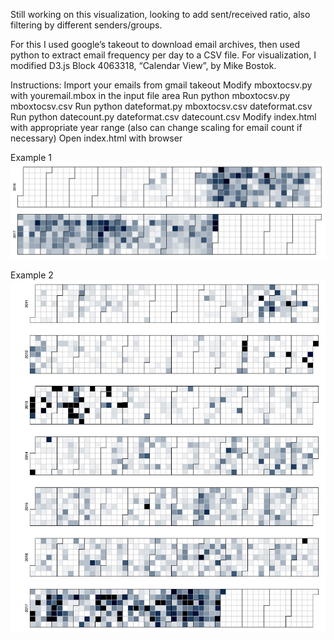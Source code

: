 Still working on this visualization, looking to add sent/received ratio, also filtering by different senders/groups. 

For this I used google’s takeout to download email archives, then used python to extract email frequency per day to a CSV file. For visualization, I modified D3.js Block 4063318, “Calendar View”, by Mike Bostok.




Instructions:
Import your emails from gmail takeout
Modify mboxtocsv.py with youremail.mbox in the input file area
Run python mboxtocsv.py mboxtocsv.csv
Run python dateformat.py mboxtocsv.csv dateformat.csv
Run python datecount.py dateformat.csv datecount.csv
Modify index.html with appropriate year range (also can change scaling for email count if necessary)
Open index.html with browser

Example 1
![short example](https://github.com/unitedhvy/calendar_view/blob/master/example_1.png)

Example 2
![long example](https://github.com/unitedhvy/calendar_view/blob/master/example_2.png)
